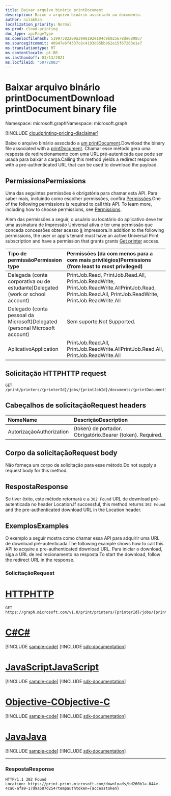 ```yaml
---
title: Baixar arquivo binário printDocument
description: Baixe o arquivo binário associado ao documento.
author: nilakhan
localization_priority: Normal
ms.prod: cloud-printing
doc_type: apiPageType
ms.openlocfilehash: 51997302289a3998192e104c9b025678de680857
ms.sourcegitcommit: 40947e6f4337c8c4193d85bb862e15f67263e1e7
ms.translationtype: MT
ms.contentlocale: pt-BR
ms.lasthandoff: 03/13/2021
ms.locfileid: "50772083"
---
```

# <a name="download-printdocument-binary-file"></a><span data-ttu-id="c9156-103">Baixar arquivo binário printDocument</span><span class="sxs-lookup"><span data-stu-id="c9156-103">Download printDocument binary file</span></span>

<span data-ttu-id="c9156-104">Namespace: microsoft.graph</span><span class="sxs-lookup"><span data-stu-id="c9156-104">Namespace: microsoft.graph</span></span>

[!INCLUDE [cloudprinting-pricing-disclaimer](../../includes/cloudprinting-pricing-disclaimer.md)]

<span data-ttu-id="c9156-105">Baixe o arquivo binário associado a [um printDocument](../resources/printdocument.md).</span><span class="sxs-lookup"><span data-stu-id="c9156-105">Download the binary file associated with a [printDocument](../resources/printdocument.md).</span></span> <span data-ttu-id="c9156-106">Chamar esse método gera uma resposta de redirecionamento com uma URL pré-autenticada que pode ser usada para baixar a carga.</span><span class="sxs-lookup"><span data-stu-id="c9156-106">Calling this method yields a redirect response with a pre-authenticated URL that can be used to download the payload.</span></span>

## <a name="permissions"></a><span data-ttu-id="c9156-107">Permissions</span><span class="sxs-lookup"><span data-stu-id="c9156-107">Permissions</span></span>
<span data-ttu-id="c9156-p102">Uma das seguintes permissões é obrigatória para chamar esta API. Para saber mais, incluindo como escolher permissões, confira [Permissões](/graph/permissions-reference).</span><span class="sxs-lookup"><span data-stu-id="c9156-p102">One of the following permissions is required to call this API. To learn more, including how to choose permissions, see [Permissions](/graph/permissions-reference).</span></span>

<span data-ttu-id="c9156-110">Além das permissões a seguir, o usuário ou locatário do aplicativo deve ter uma assinatura de Impressão Universal ativa e ter uma permissão que conceda concessões obter acesso [à](printer-get.md) impressora.</span><span class="sxs-lookup"><span data-stu-id="c9156-110">In addition to the following permissions, the user or app's tenant must have an active Universal Print subscription and have a permission that grants grants [Get printer](printer-get.md) access.</span></span>

| <span data-ttu-id="c9156-111">Tipo de permissão</span><span class="sxs-lookup"><span data-stu-id="c9156-111">Permission type</span></span>                        | <span data-ttu-id="c9156-112">Permissões (da com menos para a com mais privilégios)</span><span class="sxs-lookup"><span data-stu-id="c9156-112">Permissions (from least to most privileged)</span></span>                  |
| :------------------------------------- | :----------------------------------------------------------- |
| <span data-ttu-id="c9156-113">Delegada (conta corporativa ou de estudante)</span><span class="sxs-lookup"><span data-stu-id="c9156-113">Delegated (work or school account)</span></span>     | <span data-ttu-id="c9156-114">PrintJob.Read, PrintJob.Read.All, PrintJob.ReadWrite, PrintJob.ReadWrite.All</span><span class="sxs-lookup"><span data-stu-id="c9156-114">PrintJob.Read, PrintJob.Read.All, PrintJob.ReadWrite, PrintJob.ReadWrite.All</span></span> |
| <span data-ttu-id="c9156-115">Delegado (conta pessoal da Microsoft)</span><span class="sxs-lookup"><span data-stu-id="c9156-115">Delegated (personal Microsoft account)</span></span> | <span data-ttu-id="c9156-116">Sem suporte.</span><span class="sxs-lookup"><span data-stu-id="c9156-116">Not Supported.</span></span>                                               |
| <span data-ttu-id="c9156-117">Aplicativo</span><span class="sxs-lookup"><span data-stu-id="c9156-117">Application</span></span>                            | <span data-ttu-id="c9156-118">PrintJob.Read.All, PrintJob.ReadWrite.All</span><span class="sxs-lookup"><span data-stu-id="c9156-118">PrintJob.Read.All, PrintJob.ReadWrite.All</span></span>                    |

## <a name="http-request"></a><span data-ttu-id="c9156-119">Solicitação HTTP</span><span class="sxs-lookup"><span data-stu-id="c9156-119">HTTP request</span></span>
<!-- { "blockType": "ignored" } -->
```http
GET /print/printers/{printerId}/jobs/{printJobId}/documents/{printDocumentId}/$value
```
## <a name="request-headers"></a><span data-ttu-id="c9156-120">Cabeçalhos de solicitação</span><span class="sxs-lookup"><span data-stu-id="c9156-120">Request headers</span></span>
| <span data-ttu-id="c9156-121">Nome</span><span class="sxs-lookup"><span data-stu-id="c9156-121">Name</span></span>          | <span data-ttu-id="c9156-122">Descrição</span><span class="sxs-lookup"><span data-stu-id="c9156-122">Description</span></span>               |
| :------------ | :------------------------ |
| <span data-ttu-id="c9156-123">Autorização</span><span class="sxs-lookup"><span data-stu-id="c9156-123">Authorization</span></span> | <span data-ttu-id="c9156-p103">{token} de portador. Obrigatório.</span><span class="sxs-lookup"><span data-stu-id="c9156-p103">Bearer {token}. Required.</span></span> |

## <a name="request-body"></a><span data-ttu-id="c9156-126">Corpo da solicitação</span><span class="sxs-lookup"><span data-stu-id="c9156-126">Request body</span></span>
<span data-ttu-id="c9156-127">Não forneça um corpo de solicitação para esse método.</span><span class="sxs-lookup"><span data-stu-id="c9156-127">Do not supply a request body for this method.</span></span>

## <a name="response"></a><span data-ttu-id="c9156-128">Resposta</span><span class="sxs-lookup"><span data-stu-id="c9156-128">Response</span></span>
<span data-ttu-id="c9156-129">Se tiver êxito, este método retornará e a `302 Found` URL de download pré-autenticada no header Location.</span><span class="sxs-lookup"><span data-stu-id="c9156-129">If successful, this method returns `302 Found` and the pre-authenticated download URL in the Location header.</span></span>

## <a name="examples"></a><span data-ttu-id="c9156-130">Exemplos</span><span class="sxs-lookup"><span data-stu-id="c9156-130">Examples</span></span>
<span data-ttu-id="c9156-131">O exemplo a seguir mostra como chamar essa API para adquirir uma URL de download pré-autenticada.</span><span class="sxs-lookup"><span data-stu-id="c9156-131">The following example shows how to call this API to acquire a pre-authenticated download URL.</span></span> <span data-ttu-id="c9156-132">Para iniciar o download, siga a URL de redirecionamento na resposta.</span><span class="sxs-lookup"><span data-stu-id="c9156-132">To start the download, follow the redirect URL in the response.</span></span>

### <a name="request"></a><span data-ttu-id="c9156-133">Solicitação</span><span class="sxs-lookup"><span data-stu-id="c9156-133">Request</span></span>


# <a name="http"></a>[<span data-ttu-id="c9156-134">HTTP</span><span class="sxs-lookup"><span data-stu-id="c9156-134">HTTP</span></span>](#tab/http)
<!-- {
  "blockType": "request",
  "name": "get_document_value"
}-->
```msgraph-interactive
GET https://graph.microsoft.com/v1.0/print/printers/{printerId}/jobs/{printJobId}/documents/{printDocumentId}/$value
```
# <a name="c"></a>[<span data-ttu-id="c9156-135">C#</span><span class="sxs-lookup"><span data-stu-id="c9156-135">C#</span></span>](#tab/csharp)
[!INCLUDE [sample-code](../includes/snippets/csharp/get-document-value-csharp-snippets.md)]
[!INCLUDE [sdk-documentation](../includes/snippets/snippets-sdk-documentation-link.md)]

# <a name="javascript"></a>[<span data-ttu-id="c9156-136">JavaScript</span><span class="sxs-lookup"><span data-stu-id="c9156-136">JavaScript</span></span>](#tab/javascript)
[!INCLUDE [sample-code](../includes/snippets/javascript/get-document-value-javascript-snippets.md)]
[!INCLUDE [sdk-documentation](../includes/snippets/snippets-sdk-documentation-link.md)]

# <a name="objective-c"></a>[<span data-ttu-id="c9156-137">Objective-C</span><span class="sxs-lookup"><span data-stu-id="c9156-137">Objective-C</span></span>](#tab/objc)
[!INCLUDE [sample-code](../includes/snippets/objc/get-document-value-objc-snippets.md)]
[!INCLUDE [sdk-documentation](../includes/snippets/snippets-sdk-documentation-link.md)]

# <a name="java"></a>[<span data-ttu-id="c9156-138">Java</span><span class="sxs-lookup"><span data-stu-id="c9156-138">Java</span></span>](#tab/java)
[!INCLUDE [sample-code](../includes/snippets/java/get-document-value-java-snippets.md)]
[!INCLUDE [sdk-documentation](../includes/snippets/snippets-sdk-documentation-link.md)]

---


### <a name="response"></a><span data-ttu-id="c9156-139">Resposta</span><span class="sxs-lookup"><span data-stu-id="c9156-139">Response</span></span>

<!-- {
  "blockType": "response",
  "truncated": true
} -->
```http
HTTP/1.1 302 Found
Location: https://print.print.microsoft.com/downloads/bd260b1a-044e-4ca6-afa9-17d9a587d254?tempauthtoken={accesstoken}
```

